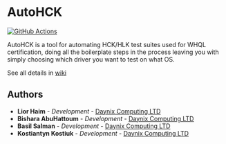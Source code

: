 # AutoHCK

[![GitHub Actions](https://github.com/HCK-CI/AutoHCK/actions/workflows/check.yml/badge.svg)](https://github.com/HCK-CI/AutoHCK/actions)

AutoHCK is a tool for automating HCK/HLK test suites used for WHQL certification, doing all the boilerplate steps in the process leaving you with simply choosing which driver you want to test on what OS.

See all details in [wiki](https://github.com/HCK-CI/AutoHCK/blob/master/docs/Home.md)

## Authors

* **Lior Haim** - *Development* - [Daynix Computing LTD](https://github.com/Daynix)
* **Bishara AbuHattoum** - *Development* - [Daynix Computing LTD](https://github.com/Daynix)
* **Basil Salman** - *Development* - [Daynix Computing LTD](https://github.com/Daynix)
* **Kostiantyn Kostiuk** - *Development* - [Daynix Computing LTD](https://github.com/Daynix)
